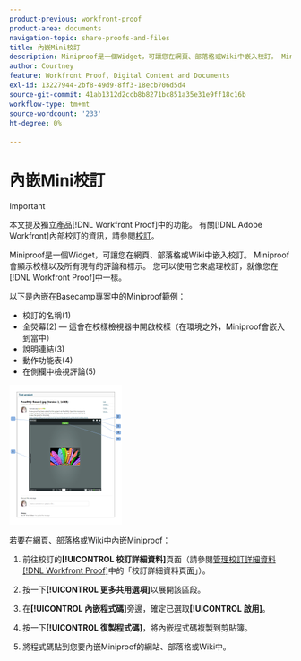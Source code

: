 ```yaml
---
product-previous: workfront-proof
product-area: documents
navigation-topic: share-proofs-and-files
title: 內嵌Mini校訂
description: Miniproof是一個Widget，可讓您在網頁、部落格或Wiki中嵌入校訂。 Miniproof會顯示校樣以及所有現有的評論和標示。 您可以使用它來處理校訂，就像您在 [!DNL Workfront Proof]中一樣。
author: Courtney
feature: Workfront Proof, Digital Content and Documents
exl-id: 13227944-2bf8-49d9-8ff3-18ecb706d5d4
source-git-commit: 41ab1312d2ccb8b8271bc851a35e31e9ff18c16b
workflow-type: tm+mt
source-wordcount: '233'
ht-degree: 0%

---
```


# 內嵌Mini校訂

>[!IMPORTANT]
>
>本文提及獨立產品[!DNL Workfront Proof]中的功能。 有關[!DNL Adobe Workfront]內部校訂的資訊，請參閱[校訂](../../../review-and-approve-work/proofing/proofing.md)。

Miniproof是一個Widget，可讓您在網頁、部落格或Wiki中嵌入校訂。 Miniproof會顯示校樣以及所有現有的評論和標示。 您可以使用它來處理校訂，就像您在[!DNL Workfront Proof]中一樣。

以下是內嵌在Basecamp專案中的Miniproof範例：

* 校訂的名稱(1)
* 全熒幕(2) — 這會在校樣檢視器中開啟校樣（在環境之外，Miniproof會嵌入到當中）
* 說明連結(3)
* 動作功能表(4)
* 在側欄中檢視評論(5)

![Basecamp_miniproof.png](assets/basecamp-miniproof-201x250.png)

若要在網頁、部落格或Wiki中內嵌Miniproof：

1. 前往校訂的&#x200B;**[!UICONTROL 校訂詳細資料]**&#x200B;頁面（請參閱[管理校訂詳細資料 [!DNL Workfront Proof]](../../../workfront-proof/wp-work-proofsfiles/manage-your-work/manage-proof-details.md)中的「校訂詳細資料頁面」）。

1. 按一下&#x200B;**[!UICONTROL 更多共用選項]**&#x200B;以展開該區段。
1. 在&#x200B;**[!UICONTROL 內嵌程式碼]**&#x200B;旁邊，確定已選取&#x200B;**[!UICONTROL 啟用]**。

1. 按一下&#x200B;**[!UICONTROL 復製程式碼]**，將內嵌程式碼複製到剪貼簿。
1. 將程式碼貼到您要內嵌Miniproof的網站、部落格或Wiki中。
